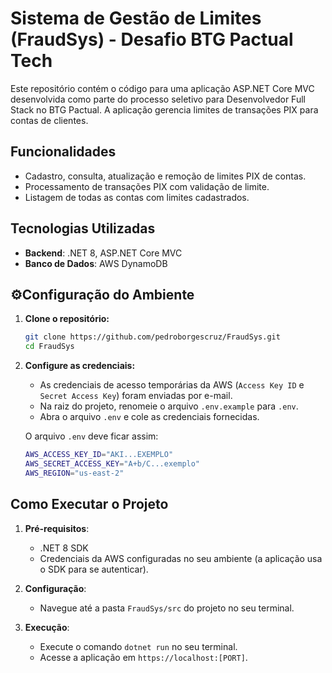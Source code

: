 # Sistema de Gestão de Limites (FraudSys) - Desafio BTG Pactual Tech

Este repositório contém o código para uma aplicação ASP.NET Core MVC desenvolvida como parte do processo seletivo para Desenvolvedor Full Stack no BTG Pactual. A aplicação gerencia limites de transações PIX para contas de clientes.

## Funcionalidades

- Cadastro, consulta, atualização e remoção de limites PIX de contas.
- Processamento de transações PIX com validação de limite.
- Listagem de todas as contas com limites cadastrados.

## Tecnologias Utilizadas

- **Backend**: .NET 8, ASP.NET Core MVC
- **Banco de Dados**: AWS DynamoDB

## ⚙Configuração do Ambiente

1.  **Clone o repositório:**
    ```bash
    git clone https://github.com/pedroborgescruz/FraudSys.git
    cd FraudSys
    ```

2.  **Configure as credenciais:**
    - As credenciais de acesso temporárias da AWS (`Access Key ID` e `Secret Access Key`) foram enviadas por e-mail.
    - Na raiz do projeto, renomeie o arquivo `.env.example` para `.env`.
    - Abra o arquivo `.env` e cole as credenciais fornecidas.

    O arquivo `.env` deve ficar assim:
    ```bash
    AWS_ACCESS_KEY_ID="AKI...EXEMPLO"
    AWS_SECRET_ACCESS_KEY="A+b/C...exemplo"
    AWS_REGION="us-east-2"
    ```

## Como Executar o Projeto

1.  **Pré-requisitos**:
    * .NET 8 SDK
    * Credenciais da AWS configuradas no seu ambiente (a aplicação usa o SDK para se autenticar).

2.  **Configuração**:
    * Navegue até a pasta `FraudSys/src` do projeto no seu terminal.

3.  **Execução**:
    * Execute o comando `dotnet run` no seu terminal.
    * Acesse a aplicação em `https://localhost:[PORT]`.
